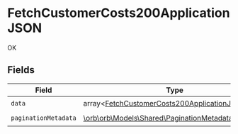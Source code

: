 # FetchCustomerCosts200ApplicationJSON

OK


## Fields

| Field                                                                                                                  | Type                                                                                                                   | Required                                                                                                               | Description                                                                                                            |
| ---------------------------------------------------------------------------------------------------------------------- | ---------------------------------------------------------------------------------------------------------------------- | ---------------------------------------------------------------------------------------------------------------------- | ---------------------------------------------------------------------------------------------------------------------- |
| `data`                                                                                                                 | array<[FetchCustomerCosts200ApplicationJSONData](../../models/operations/FetchCustomerCosts200ApplicationJSONData.md)> | :heavy_check_mark:                                                                                                     | N/A                                                                                                                    |
| `paginationMetadata`                                                                                                   | [\orb\orb\Models\Shared\PaginationMetadata](../../models/shared/PaginationMetadata.md)                                 | :heavy_check_mark:                                                                                                     | N/A                                                                                                                    |